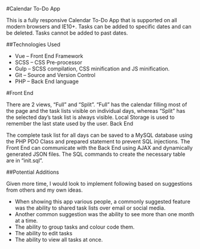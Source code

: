 #Calendar To-Do App

This is a fully responsive Calendar To-Do App that is supported on all modern browsers and IE10+. Tasks can be added to specific dates and can be deleted. Tasks cannot be added to past dates.

##Technologies Used

* Vue – Front End Framework
* SCSS – CSS Pre-processor
* Gulp – SCSS compilation, CSS minification and JS minification.
* Git – Source and Version Control
* PHP – Back End language

#Front End

There are 2 views, “Full” and “Split”. “Full” has the calendar filling most of the page and the task lists visible on individual days, whereas “Split” has the selected day’s task list is always visible. Local Storage is used to remember the last state used by the user.
Back End

The complete task list for all days can be saved to a MySQL database using the PHP PDO Class and prepared statement to prevent SQL injections. The Front End can communicate with the Back End using AJAX and dynamically generated JSON files.
The SQL commands to create the necessary table are in “init.sql”.

##Potential Additions

Given more time, I would look to implement following based on suggestions from others and my own ideas.

* When showing this app various people, a commonly suggested feature was the ability to shared task lists over email or social media.
* Another common suggestion was the ability to see more than one month at a time.
* The ability to group tasks and colour code them.
* The ability to edit tasks
* The ability to view all tasks at once.
